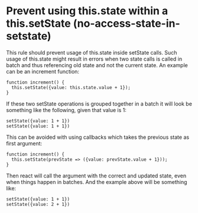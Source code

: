 # Prevent using this.state within a this.setState (no-access-state-in-setstate)

This rule should prevent usage of this.state inside setState calls.
Such usage of this.state might result in errors when two state calls is
called in batch and thus referencing old state and not the current
state. An example can be an increment function:

```
function increment() {
  this.setState({value: this.state.value + 1});
}
```

If these two setState operations is grouped together in a batch it will
look be something like the following, given that value is 1:

```
setState({value: 1 + 1})
setState({value: 1 + 1})
```

This can be avoided with using callbacks which takes the previous state
as first argument:

```
function increment() {
  this.setState(prevState => ({value: prevState.value + 1}));
}
```

Then react will call the argument with the correct and updated  state,
even when things happen in batches. And the example above will be
something like:


```
setState({value: 1 + 1})
setState({value: 2 + 1})
```
